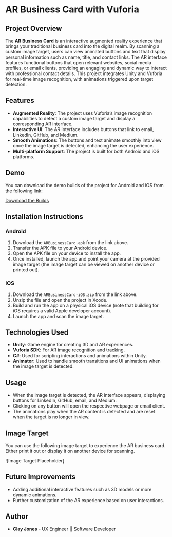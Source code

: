 # AR Business Card with Vuforia

## Project Overview
The **AR Business Card** is an interactive augmented reality experience that brings your traditional business card into the digital realm. By scanning a custom image target, users can view animated buttons and text that display personal information such as name, title, and contact links. The AR interface features functional buttons that open relevant websites, social media profiles, or email clients, providing an engaging and dynamic way to interact with professional contact details. This project integrates Unity and Vuforia for real-time image recognition, with animations triggered upon target detection.

## Features
- **Augmented Reality**: The project uses Vuforia’s image recognition capabilities to detect a custom image target and display a corresponding AR interface.
- **Interactive UI**: The AR interface includes buttons that link to email, LinkedIn, GitHub, and Medium.
- **Smooth Animations**: The buttons and text animate smoothly into view once the image target is detected, enhancing the user experience.
- **Multi-platform Support**: The project is built for both Android and iOS platforms.

## Demo
You can download the demo builds of the project for Android and iOS from the following link:

[Download the Builds](https://drive.google.com/drive/folders/1Te3NRCXALZ43I3Jos1XEUXrkwMVqBVJS?usp=drive_link)

## Installation Instructions

### Android
1. Download the `ARBusinessCard.apk` from the link above.
2. Transfer the APK file to your Android device.
3. Open the APK file on your device to install the app.
4. Once installed, launch the app and point your camera at the provided image target (the image target can be viewed on another device or printed out).

### iOS
1. Download the `ARBusinessCard-iOS.zip` from the link above.
2. Unzip the file and open the project in Xcode.
3. Build and run the app on a physical iOS device (note that building for iOS requires a valid Apple developer account).
4. Launch the app and scan the image target.

## Technologies Used
- **Unity**: Game engine for creating 3D and AR experiences.
- **Vuforia SDK**: For AR image recognition and tracking.
- **C#**: Used for scripting interactions and animations within Unity.
- **Animator**: Used to handle smooth transitions and UI animations when the image target is detected.

## Usage
- When the image target is detected, the AR interface appears, displaying buttons for LinkedIn, GitHub, email, and Medium.
- Clicking on any button will open the respective webpage or email client.
- The animations play when the AR content is detected and are reset when the target is no longer in view.

## Image Target
You can use the following image target to experience the AR business card. Either print it out or display it on another device for scanning.

![Image Target Placeholder]

## Future Improvements
- Adding additional interactive features such as 3D models or more dynamic animations.
- Further customization of the AR experience based on user interactions.

## Author
- **Clay Jones** - UX Engineer || Software Developer
